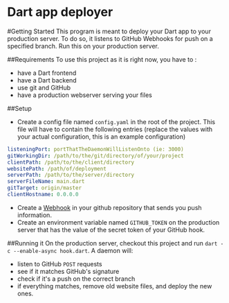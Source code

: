 Dart app deployer
=============
#Getting Started
This program is meant to deploy your Dart app to your production server. To do so, it listens to GitHub Webhooks for push on a specified branch. Run this on your production server.

##Requirements
To use this project as it is right now, you have to :
* have a Dart frontend
* have a Dart backend
* use git and GitHub
* have a production webserver serving your files

##Setup
* Create a config file named `config.yaml` in the root of the project. This file will have to contain the following entries
(replace the values with your actual configuration, this is an example configuration)

```yaml
listeningPort: portThatTheDaemonWillListenOnto (ie: 3000)
gitWorkingDir: /path/to/the/git/directory/of/your/project
clientPath: /path/to/the/client/directory
websitePath: /path/of/deployment
serverPath: /path/to/the/server/directory
serverFileName: main.dart
gitTarget: origin/master
clientHostname: 0.0.0.0
```
* Create a [Webhook](https://developer.github.com/webhooks/creating/) in your github repository that sends you push information.
* Create an environment variable named `GITHUB_TOKEN` on the production server that has the value of the secret token of your GitHub hook.

##Running it
On the production server, checkout this project and run `dart -c --enable-async hook.dart`. A daemon will:

* listen to GitHub `POST` requests
* see if it matches GitHub's signature
* check if it's a push on the correct branch
* if everything matches, remove old website files, and deploy the new ones.

